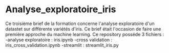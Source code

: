 # Analyse_exploratoire_iris

Ce troisième brief de la formation concerne l'analyse exploratoire d'un datastet sur différente variétés d'iris.
Ce brief était l'occasion de faire une première approche du machine learning.
Ce repository posséde 3 fichiers :
-analyse exploratoire : iris.ipynb
-cross validation : iris_cross_validation.ipynb
-streamlit : streamlit_iris.py
